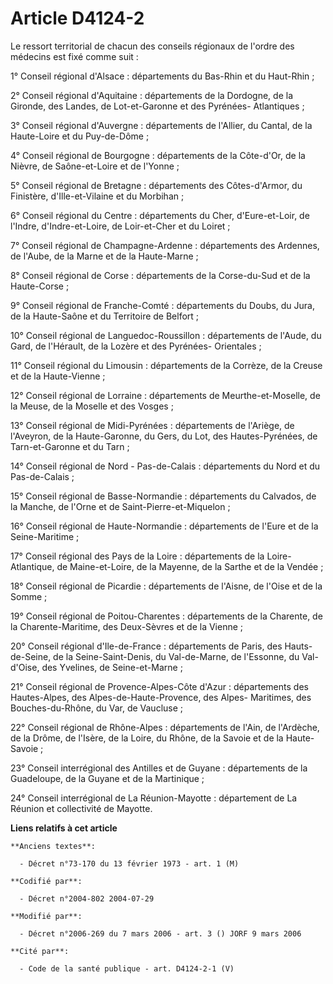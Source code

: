 # Article D4124-2

Le ressort territorial de chacun des conseils régionaux de l'ordre des médecins est fixé comme suit :

1° Conseil régional d'Alsace : départements du Bas-Rhin et du Haut-Rhin ;

2° Conseil régional d'Aquitaine : départements de la Dordogne, de la Gironde, des Landes, de Lot-et-Garonne et des Pyrénées-
Atlantiques ;

3° Conseil régional d'Auvergne : départements de l'Allier, du Cantal, de la Haute-Loire et du Puy-de-Dôme ;

4° Conseil régional de Bourgogne : départements de la Côte-d'Or, de la Nièvre, de Saône-et-Loire et de l'Yonne ;

5° Conseil régional de Bretagne : départements des Côtes-d'Armor, du Finistère, d'Ille-et-Vilaine et du Morbihan ;

6° Conseil régional du Centre : départements du Cher, d'Eure-et-Loir, de l'Indre, d'Indre-et-Loire, de Loir-et-Cher et du
Loiret ;

7° Conseil régional de Champagne-Ardenne : départements des Ardennes, de l'Aube, de la Marne et de la Haute-Marne ;

8° Conseil régional de Corse : départements de la Corse-du-Sud et de la Haute-Corse ;

9° Conseil régional de Franche-Comté : départements du Doubs, du Jura, de la Haute-Saône et du Territoire de Belfort ;

10° Conseil régional de Languedoc-Roussillon : départements de l'Aude, du Gard, de l'Hérault, de la Lozère et des Pyrénées-
Orientales ;

11° Conseil régional du Limousin : départements de la Corrèze, de la Creuse et de la Haute-Vienne ;

12° Conseil régional de Lorraine : départements de Meurthe-et-Moselle, de la Meuse, de la Moselle et des Vosges ;

13° Conseil régional de Midi-Pyrénées : départements de l'Ariège, de l'Aveyron, de la Haute-Garonne, du Gers, du Lot, des
Hautes-Pyrénées, de Tarn-et-Garonne et du Tarn ;

14° Conseil régional de Nord - Pas-de-Calais : départements du Nord et du Pas-de-Calais ;

15° Conseil régional de Basse-Normandie : départements du Calvados, de la Manche, de l'Orne et de Saint-Pierre-et-Miquelon ;

16° Conseil régional de Haute-Normandie : départements de l'Eure et de la Seine-Maritime ;

17° Conseil régional des Pays de la Loire : départements de la Loire-Atlantique, de Maine-et-Loire, de la Mayenne, de la
Sarthe et de la Vendée ;

18° Conseil régional de Picardie : départements de l'Aisne, de l'Oise et de la Somme ;

19° Conseil régional de Poitou-Charentes : départements de la Charente, de la Charente-Maritime, des Deux-Sèvres et de la
Vienne ;

20° Conseil régional d'Ile-de-France : départements de Paris, des Hauts-de-Seine, de la Seine-Saint-Denis, du Val-de-Marne,
de l'Essonne, du Val-d'Oise, des Yvelines, de Seine-et-Marne ;

21° Conseil régional de Provence-Alpes-Côte d'Azur : départements des Hautes-Alpes, des Alpes-de-Haute-Provence, des Alpes-
Maritimes, des Bouches-du-Rhône, du Var, de Vaucluse ;

22° Conseil régional de Rhône-Alpes : départements de l'Ain, de l'Ardèche, de la Drôme, de l'Isère, de la Loire, du Rhône, de
la Savoie et de la Haute-Savoie ;

23° Conseil interrégional des Antilles et de Guyane : départements de la Guadeloupe, de la Guyane et de la Martinique ;

24° Conseil interrégional de La Réunion-Mayotte : département de La Réunion et collectivité de Mayotte.

**Liens relatifs à cet article**

	**Anciens textes**:

	  - Décret n°73-170 du 13 février 1973 - art. 1 (M)

	**Codifié par**:

	  - Décret n°2004-802 2004-07-29

	**Modifié par**:

	  - Décret n°2006-269 du 7 mars 2006 - art. 3 () JORF 9 mars 2006

	**Cité par**:

	  - Code de la santé publique - art. D4124-2-1 (V)
